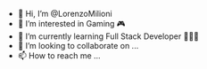 - 👋 Hi, I’m @LorenzoMilioni
- 👀 I’m interested in Gaming 🎮
- 🌱 I’m currently learning Full Stack Developer 🧑🏻‍💻
- 💞️ I’m looking to collaborate on ...
- 📫 How to reach me ...

<!---
LorenzoMilioni/LorenzoMilioni is a ✨ special ✨ repository because its `README.md` (this file) appears on your GitHub profile.
You can click the Preview link to take a look at your changes.
--->
